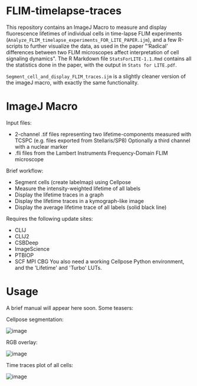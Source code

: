 # FLIM-timelapse-traces

This repository contains an ImageJ Macro to measure and display fluorescence lifetimes of individual cells in time-lapse FLIM experiments (`Analyze_FLIM_timelapse_experiments_FOR_LITE_PAPER.ijm`), and a few R-scripts to further visualize the data, as used in the paper "‘Radical’ differences between two FLIM microscopes affect interpretation of cell signaling dynamics". The R Markdown file `StatsForLITE-1.1.Rmd` contains all the statistics done in the paper, with the output in `Stats for LITE.pdf`.

`Segment_cell_and_display_FLIM_traces.ijm` is a slightly cleaner version of the imageJ macro, with exactly the same functionality.

# ImageJ Macro
Input files:
- 2-channel .tif files representing two lifetime-components measured with TCSPC (e.g. files exported from Stellaris/SP8)
  Optionally a third channel with a nuclear marker			
- .fli files from the Lambert Instruments Frequency-Domain FLIM microscope

Brief workflow: 			  
- Segment cells (create labelmap) using Cellpose
- Measure the intensity-weighted lifetime of all labels
- Display the lifetime traces in a graph
- Display the lifetime traces in a kymograph-like image
- Display the average lifetime trace of all labels (solid black line)

Requires the following update sites:
- CLIJ
- CLIJ2
- CSBDeep
- ImageScience
- PTBIOP
- SCF MPI CBG
You also need a working Cellpose Python environment, and the 'Lifetime' and 'Turbo' LUTs.

# Usage
A brief manual will appear here soon.
Some teasers:

Cellpose segmentation:

![image](https://github.com/Jalink-lab/FLIM-timelapse-traces/assets/66722371/60a29899-309c-4488-b134-8f8215d62fbe)

RGB overlay:

![image](https://github.com/Jalink-lab/FLIM-timelapse-traces/assets/66722371/3dde580e-4008-43ab-a76c-02e8028bb9ef)

Time traces plot of all cells:

![image](https://github.com/Jalink-lab/FLIM-timelapse-traces/assets/66722371/9446ef48-5a37-45fb-93c0-e3cedaeba5c9)
